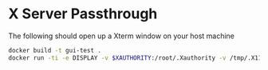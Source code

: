 # X Server Passthrough

The following should open up a Xterm window on your host machine
```sh
docker build -t gui-test .
docker run -ti -e DISPLAY -v $XAUTHORITY:/root/.Xauthority -v /tmp/.X11-unix:/tmp/.X11-unix --net=host gui-test
```
